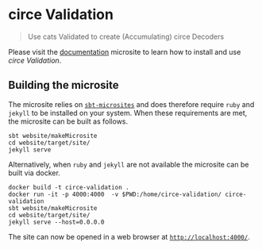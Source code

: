 # circe Validation

> Use cats Validated to create (Accumulating) circe Decoders

Please visit the [documentation](https://circe-validation.taig.io/) microsite to learn how to install and use _circe Validation_.

## Building the microsite

The microsite relies on [`sbt-microsites`](https://github.com/47deg/sbt-microsites) and does therefore require `ruby` and `jekyll` to be installed on your system. When these requirements are met, the microsite can be built as follows.

```
sbt website/makeMicrosite
cd website/target/site/
jekyll serve
```

Alternatively, when `ruby` and `jekyll` are not available the microsite can be built via docker.

```
docker build -t circe-validation .
docker run -it -p 4000:4000  -v $PWD:/home/circe-validation/ circe-validation 
sbt website/makeMicrosite
cd website/target/site/
jekyll serve --host=0.0.0.0
```

The site can now be opened in a web browser at [`http://localhost:4000/`](http://localhost:4000/).
